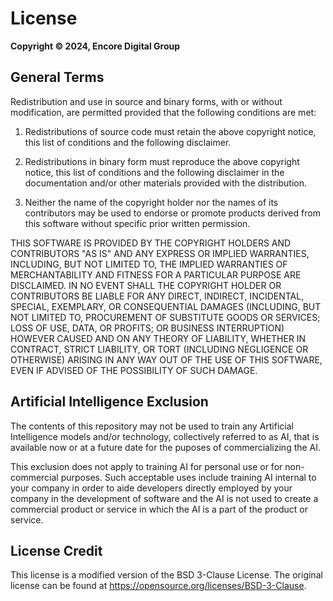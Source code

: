 # License

**Copyright &copy; 2024, Encore Digital Group**

## General Terms

Redistribution and use in source and binary forms, with or without
modification, are permitted provided that the following conditions are met:

1. Redistributions of source code must retain the above copyright notice, this
   list of conditions and the following disclaimer.

2. Redistributions in binary form must reproduce the above copyright notice,
   this list of conditions and the following disclaimer in the documentation
   and/or other materials provided with the distribution.

3. Neither the name of the copyright holder nor the names of its
   contributors may be used to endorse or promote products derived from
   this software without specific prior written permission.

THIS SOFTWARE IS PROVIDED BY THE COPYRIGHT HOLDERS AND CONTRIBUTORS "AS IS"
AND ANY EXPRESS OR IMPLIED WARRANTIES, INCLUDING, BUT NOT LIMITED TO, THE
IMPLIED WARRANTIES OF MERCHANTABILITY AND FITNESS FOR A PARTICULAR PURPOSE ARE
DISCLAIMED. IN NO EVENT SHALL THE COPYRIGHT HOLDER OR CONTRIBUTORS BE LIABLE
FOR ANY DIRECT, INDIRECT, INCIDENTAL, SPECIAL, EXEMPLARY, OR CONSEQUENTIAL
DAMAGES (INCLUDING, BUT NOT LIMITED TO, PROCUREMENT OF SUBSTITUTE GOODS OR
SERVICES; LOSS OF USE, DATA, OR PROFITS; OR BUSINESS INTERRUPTION) HOWEVER
CAUSED AND ON ANY THEORY OF LIABILITY, WHETHER IN CONTRACT, STRICT LIABILITY,
OR TORT (INCLUDING NEGLIGENCE OR OTHERWISE) ARISING IN ANY WAY OUT OF THE USE
OF THIS SOFTWARE, EVEN IF ADVISED OF THE POSSIBILITY OF SUCH DAMAGE.

## Artificial Intelligence Exclusion

The contents of this repository may not be used to train any Artificial Intelligence models and/or technology,
collectively referred to as AI, that is available now or at a future date for the puposes of commercializing the AI.

This exclusion does not apply to training AI for personal use or for non-commercial purposes.
Such acceptable uses include training AI internal to your company in order to aide developers
directly employed by your company in the development of software and the AI is not used to
create a commercial product or service in which the AI is a part of the product or service.

## License Credit

This license is a modified version of the BSD 3-Clause License. The original license can be found at
https://opensource.org/licenses/BSD-3-Clause.